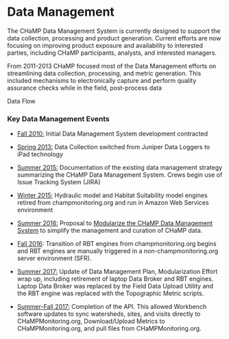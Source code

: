 # Data Management



The CHaMP Data Management System is currently designed to support the data collection, processing and product generation.  Current efforts are now focusing on improving product exposure and availability to interested parties, including CHaMP participants, analysts, and interested managers.

From 2011-2013 CHaMP focused most of the Data Management efforts on streamlining data collection, processing, and metric generation.  This included mechanisms to electronically capture and perform quality assurance checks while in the field, post-process data 



Data Flow



### Key Data Management Events

- <u>Fall 2010:</u> Initial Data Management System development contracted
- <u>Spring 2013:</u> Data Collection switched from Juniper Data Loggers to iPad technology

- <u>Summer 2015:</u> Documentation of the existing data management strategy summarizing the CHaMP Data Management System. Crews begin use of Issue Tracking System (JIRA) 

- <u>Winter 2015:</u> Hydraulic model and Habitat Suitability model engines retired from champmonitoring.org and run in Amazon Web Services environment

- <u>Summer 2016:</u> Proposal to [Modularize the CHaMP Data Management System](https://www.dropbox.com/s/1vxox93qtjem5c2/CHaMPModPhase1_RBT_20160907.pdf?dl=0) to simplify the management and curation of CHaMP data.  

- <u>Fall 2016</u>: Transition of RBT engines from champmonitoring.org begins and RBT engines are manually triggered in a non-champmonitoring.org server environment (SFR).

- <u>Summer 2017:</u> Update of Data Management Plan, Modularization Effort wrap up, including retirement of laptop Data Broker and RBT engines.  Laptop Data Broker was replaced by the Field Data Upload Utility and the RBT engine was replaced with the Topographic Metric scripts.

- <u>Summer-Fall 2017:</u> Completion of the API. This allowed Workbench software updates to sync watersheds, sites, and visits directly to CHaMPMonitoring.org, Download/Upload Metrics to CHaMPMonitoring.org, and pull files from CHaMPMonitoring.org.



  ​

